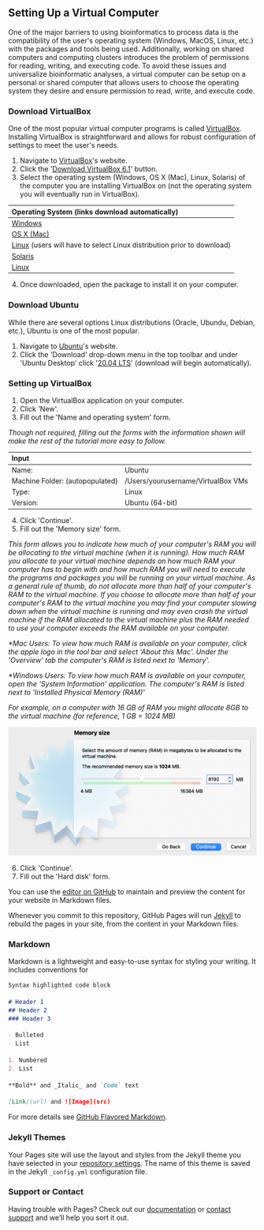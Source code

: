 ## Setting Up a Virtual Computer

One of the major barriers to using bioinformatics to process data is the compatibility of the user's operating system (Windows, MacOS, Linux, etc.) with the packages and tools being used. Additionally, working on shared computers and computing clusters introduces the problem of permissions for reading, writing, and executing code. To avoid these issues and universalize bioinformatic analyses, a virtual computer can be setup on a personal or shared computer that allows users to choose the operating system they desire and ensure permission to read, write, and execute code.

### Download VirtualBox

One of the most popular virtual computer programs is called [VirtualBox](https://virtualbox.org). Installing VirtualBox is straightforward and allows for robust configuration of settings to meet the user's needs.

1. Navigate to [VirtualBox](https://virtualbox.org)'s website.
2. Click the '[Download VirtualBox 6.1](https://www.virtualbox.org/wiki/Downloads)' button.
3. Select the operating system (Windows, OS X (Mac), Linux, Solaris) of the computer you are installing VirtualBox on (not the operating system you will eventually run in VirtualBox).

| Operating System (links download automatically) |
| :-- |
| [Windows](https://download.virtualbox.org/virtualbox/6.1.28/VirtualBox-6.1.28-147628-Win.exe) |
| [OS X (Mac)](https://download.virtualbox.org/virtualbox/6.1.28/VirtualBox-6.1.28-147628-OSX.dmg) |
| [Linux](https://www.virtualbox.org/wiki/Linux_Downloads) (users will have to select Linux distribution prior to download)|
| [Solaris](https://download.virtualbox.org/virtualbox/6.1.28/VirtualBox-6.1.28-147628-SunOS.tar.gz) |
| [Linux](https://download.virtualbox.org/virtualbox/6.1.28/VirtualBox-6.1.28-147628-Solaris.p5p) |

4. Once downloaded, open the package to install it on your computer.

### Download Ubuntu

While there are several options Linux distributions (Oracle, Ubundu, Debian, etc.), Ubuntu is one of the most popular.

1. Navigate to [Ubuntu]()'s website. 
2. Click the 'Download' drop-down menu in the top toolbar and under 'Ubuntu Desktop' click '[20.04 LTS](https://ubuntu.com/download/desktop/thank-you?version=20.04.3&architecture=amd64)' (download will begin automatically).

### Setting up VirtualBox

1. Open the VirtualBox application on your computer.
2. Click 'New'.
3. Fill out the 'Name and operating system' form. 

_Though not required, filling out the forms with the information shown will make the rest of the tutorial more easy to follow._

| Input | |
| :-- | :-- |
| Name: | Ubuntu |
| Machine Folder: (autopopulated) | /Users/yourusername/VirtualBox VMs |
| Type: | Linux |
| Version: | Ubuntu (64-bit) |

4. Click 'Continue'.
5. Fill out the 'Memory size' form.

_This form allows you to indicate how much of your computer's RAM you will be allocating to the virtual machine (when it is running). How much RAM you allocate to your virtual machine depends on how much RAM your computer has to begin with and how much RAM you will need to execute the programs and packages you will be running on your virtual machine. As a general rule of thumb, do not allocate more than half of your computer's RAM to the virtual machine. If you choose to allocate more than half of your computer's RAM to the virtual machine you may find your computer slowing down when the virtual machine is running and may even crash the virtual machine if the RAM allocated to the virtual machine plus the RAM needed to use your computer exceeds the RAM available on your computer._

_*Mac Users: To view how much RAM is available on your computer, click the apple logo in the tool bar and select 'About this Mac'. Under the 'Overview' tab the computer's RAM is listed next to 'Memory'._

_*Windows Users: To view how much RAM is available on your computer, open the 'System Information' application. The computer's RAM is listed next to 'Installed Physical Memory (RAM)'_

_For example, on a computer with 16 GB of RAM you might allocate 8GB to the virtual machine (for reference, 1 GB = 1024 MB)_

![alt text](https://github.com/williamtmills/BioinformaticsforBiologists.github.io/blob/gh-pages/memorysize.png?raw=true)

6. Click 'Continue'.
7. Fill out the 'Hard disk' form.









You can use the [editor on GitHub](https://github.com/williamtmills/BioinformaticsforBiologists.github.io/edit/gh-pages/index.md) to maintain and preview the content for your website in Markdown files.

Whenever you commit to this repository, GitHub Pages will run [Jekyll](https://jekyllrb.com/) to rebuild the pages in your site, from the content in your Markdown files.

### Markdown

Markdown is a lightweight and easy-to-use syntax for styling your writing. It includes conventions for

```markdown
Syntax highlighted code block

# Header 1
## Header 2
### Header 3

- Bulleted
- List

1. Numbered
2. List

**Bold** and _Italic_ and `Code` text

[Link](url) and ![Image](src)
```

For more details see [GitHub Flavored Markdown](https://guides.github.com/features/mastering-markdown/).

### Jekyll Themes

Your Pages site will use the layout and styles from the Jekyll theme you have selected in your [repository settings](https://github.com/williamtmills/BioinformaticsforBiologists.github.io/settings/pages). The name of this theme is saved in the Jekyll `_config.yml` configuration file.

### Support or Contact

Having trouble with Pages? Check out our [documentation](https://docs.github.com/categories/github-pages-basics/) or [contact support](https://support.github.com/contact) and we’ll help you sort it out.
